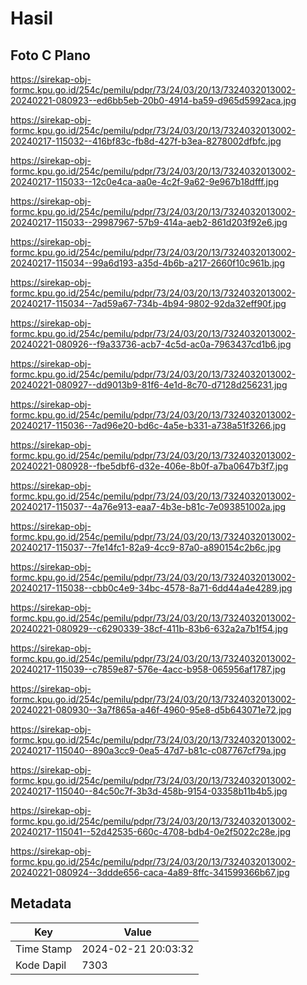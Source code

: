 # Hasil

## Foto C Plano

https://sirekap-obj-formc.kpu.go.id/254c/pemilu/pdpr/73/24/03/20/13/7324032013002-20240221-080923--ed6bb5eb-20b0-4914-ba59-d965d5992aca.jpg

https://sirekap-obj-formc.kpu.go.id/254c/pemilu/pdpr/73/24/03/20/13/7324032013002-20240217-115032--416bf83c-fb8d-427f-b3ea-8278002dfbfc.jpg

https://sirekap-obj-formc.kpu.go.id/254c/pemilu/pdpr/73/24/03/20/13/7324032013002-20240217-115033--12c0e4ca-aa0e-4c2f-9a62-9e967b18dfff.jpg

https://sirekap-obj-formc.kpu.go.id/254c/pemilu/pdpr/73/24/03/20/13/7324032013002-20240217-115033--29987967-57b9-414a-aeb2-861d203f92e6.jpg

https://sirekap-obj-formc.kpu.go.id/254c/pemilu/pdpr/73/24/03/20/13/7324032013002-20240217-115034--99a6d193-a35d-4b6b-a217-2660f10c961b.jpg

https://sirekap-obj-formc.kpu.go.id/254c/pemilu/pdpr/73/24/03/20/13/7324032013002-20240217-115034--7ad59a67-734b-4b94-9802-92da32eff90f.jpg

https://sirekap-obj-formc.kpu.go.id/254c/pemilu/pdpr/73/24/03/20/13/7324032013002-20240221-080926--f9a33736-acb7-4c5d-ac0a-7963437cd1b6.jpg

https://sirekap-obj-formc.kpu.go.id/254c/pemilu/pdpr/73/24/03/20/13/7324032013002-20240221-080927--dd9013b9-81f6-4e1d-8c70-d7128d256231.jpg

https://sirekap-obj-formc.kpu.go.id/254c/pemilu/pdpr/73/24/03/20/13/7324032013002-20240217-115036--7ad96e20-bd6c-4a5e-b331-a738a51f3266.jpg

https://sirekap-obj-formc.kpu.go.id/254c/pemilu/pdpr/73/24/03/20/13/7324032013002-20240221-080928--fbe5dbf6-d32e-406e-8b0f-a7ba0647b3f7.jpg

https://sirekap-obj-formc.kpu.go.id/254c/pemilu/pdpr/73/24/03/20/13/7324032013002-20240217-115037--4a76e913-eaa7-4b3e-b81c-7e093851002a.jpg

https://sirekap-obj-formc.kpu.go.id/254c/pemilu/pdpr/73/24/03/20/13/7324032013002-20240217-115037--7fe14fc1-82a9-4cc9-87a0-a890154c2b6c.jpg

https://sirekap-obj-formc.kpu.go.id/254c/pemilu/pdpr/73/24/03/20/13/7324032013002-20240217-115038--cbb0c4e9-34bc-4578-8a71-6dd44a4e4289.jpg

https://sirekap-obj-formc.kpu.go.id/254c/pemilu/pdpr/73/24/03/20/13/7324032013002-20240221-080929--c6290339-38cf-411b-83b6-632a2a7b1f54.jpg

https://sirekap-obj-formc.kpu.go.id/254c/pemilu/pdpr/73/24/03/20/13/7324032013002-20240217-115039--c7859e87-576e-4acc-b958-065956af1787.jpg

https://sirekap-obj-formc.kpu.go.id/254c/pemilu/pdpr/73/24/03/20/13/7324032013002-20240221-080930--3a7f865a-a46f-4960-95e8-d5b643071e72.jpg

https://sirekap-obj-formc.kpu.go.id/254c/pemilu/pdpr/73/24/03/20/13/7324032013002-20240217-115040--890a3cc9-0ea5-47d7-b81c-c087767cf79a.jpg

https://sirekap-obj-formc.kpu.go.id/254c/pemilu/pdpr/73/24/03/20/13/7324032013002-20240217-115040--84c50c7f-3b3d-458b-9154-03358b11b4b5.jpg

https://sirekap-obj-formc.kpu.go.id/254c/pemilu/pdpr/73/24/03/20/13/7324032013002-20240217-115041--52d42535-660c-4708-bdb4-0e2f5022c28e.jpg

https://sirekap-obj-formc.kpu.go.id/254c/pemilu/pdpr/73/24/03/20/13/7324032013002-20240221-080924--3ddde656-caca-4a89-8ffc-341599366b67.jpg


## Metadata

| Key        | Value               |
| ---------- | ------------------- |
| Time Stamp | 2024-02-21 20:03:32 |
| Kode Dapil | 7303                |



